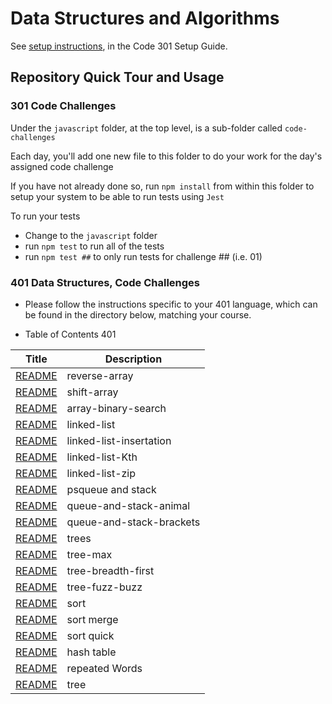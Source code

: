 # Data Structures and Algorithms

See [setup instructions](https://codefellows.github.io/setup-guide/code-301/3-code-challenges), in the Code 301 Setup Guide.

## Repository Quick Tour and Usage

### 301 Code Challenges

Under the `javascript` folder, at the top level, is a sub-folder called `code-challenges`

Each day, you'll add one new file to this folder to do your work for the day's assigned code challenge

If you have not already done so, run `npm install` from within this folder to setup your system to be able to run tests using `Jest`

To run your tests

- Change to the `javascript` folder
- run `npm test` to run all of the tests
- run `npm test ##` to only run tests for challenge ## (i.e. 01)

### 401 Data Structures, Code Challenges

- Please follow the instructions specific to your 401 language, which can be found in the directory below, matching your course.

-  Table of  Contents  401

| Title                                                                                                       | Description                    |
| -----------                                                                                                 | -----------                    |
|[README](https://haninhaidrah.github.io/codefellows-data-structures-and-algorithms/codeChallenge1)           |  reverse-array                  |
|[README](https://haninhaidrah.github.io/codefellows-data-structures-and-algorithms/codeChallenge2)           |  shift-array                    |
|[README](https://haninhaidrah.github.io/codefellows-data-structures-and-algorithms/codeChallenge3)           |  array-binary-search            |
|[README](https://haninhaidrah.github.io/codefellows-data-structures-and-algorithms/code-challenge401/code-challenge5)                                                                                              |  linked-list                    | 
|[README](https://haninhaidrah.github.io/codefellows-data-structures-and-algorithms/code-challenge401/code-challenge-6)                                                                                             |  linked-list-insertation        | 
|[README](https://haninhaidrah.github.io/codefellows-data-structures-and-algorithms/code-challenge401/code-challenge7)                                                                                              |  linked-list-Kth                | 
|[README](https://haninhaidrah.github.io/codefellows-data-structures-and-algorithms/code-challenge401/code-challenge8)                                                                                              |  linked-list-zip                | 
|[README](https://haninhaidrah.github.io/codefellows-data-structures-and-algorithms/code-challenge401/code-challenge11)                                                                                             |  psqueue and stack              | 
|[README](https://haninhaidrah.github.io/codefellows-data-structures-and-algorithms/code-challenge401/code-challenge12)                                                                                             |  queue-and-stack-animal         |
|[README](https://haninhaidrah.github.io/codefellows-data-structures-and-algorithms/code-challenge401/code-challenge13)                                                                                             |  queue-and-stack-brackets       |
|[README](https://haninhaidrah.github.io/codefellows-data-structures-and-algorithms/code-challenge401/code-challenge15)                                                                                             |  trees                          
|[README](https://haninhaidrah.github.io/codefellows-data-structures-and-algorithms/code-challenge401/code-challenge16)                                                                                             |  tree-max  
|[README](https://haninhaidrah.github.io/codefellows-data-structures-and-algorithms/code-challenge401/code-challenge17)                                                                                             |  tree-breadth-first  
|[README](https://haninhaidrah.github.io/codefellows-data-structures-and-algorithms/code-challenge401/code-challenge18)                                                                                             |  tree-fuzz-buzz 
|[README](https://haninhaidrah.github.io/codefellows-data-structures-and-algorithms/code-challenge401/code-challenge26/)                                                                                             |  sort 
|[README](https://haninhaidrah.github.io/codefellows-data-structures-and-algorithms/code-challenge401/code-challenge27)                                                                                             |  sort merge
|[README](https://haninhaidrah.github.io/codefellows-data-structures-and-algorithms/code-challenge401/code-challenge28)                                                                                             |  sort quick
|[README](https://haninhaidrah.github.io/codefellows-data-structures-and-algorithms/code-challenge401/code-challenge30)                                                                                             |  hash table
|[README](https://haninhaidrah.github.io/codefellows-data-structures-and-algorithms/code-challenge401/code-challenge31)                                                                                             |  repeated Words
|[README](https://haninhaidrah.github.io/codefellows-data-structures-and-algorithms/code-challenge401/code-challenge32)                                                                                             |  tree
